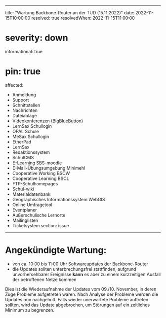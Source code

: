 
---
title: "Wartung Backbone-Router an der TUD (15.11.2022)"
date: 2022-11-15T10:00:00
resolved: true
resolvedWhen: 2022-11-15T11:00:00
# severity: down
informational: true
# pin: true 
affected:
- Anmeldung
- Support
- Schnittstellen
- Nachrichten
- Dateiablage
- Videokonferenzen (BigBlueButton)
- LernSax Schullogin
- OPAL Schule
- MeSax Schullogin
- EtherPad
- LernSax
- Redaktionssystem
- SchulCMS
- E-Learning SBS-moodle
- E-Mail-Übungsumgebung Minimehl
- Cooperative Working BSCW
- Cooperative Learning BSCL
- FTP-Schulhomepages
- Schul-wiki
- Materialdatenbank
- Geographisches Informationssystem WebGIS
- Online Umfragetool
- Eventplaner
- Außerschulische Lernorte
- Mailinglisten
- Ticketsystem
section: issue
---

# Angekündigte Wartung:

- von ca. 10:00 bis 11:00 Uhr Softwareupdates der Backbone-Router
- die Updates sollten unterbrechungsfrei stattfinden, aufgrund unvorhersehbarer Ereignisse **kann** es aber zu einem kurzzeitigen Ausfall der betroffenen Netze kommen


Dies ist die Wiederaufnahme der Updates vom 09./10. November, in deren Zuge Probleme aufgetreten waren. Nach Analyse der Probleme werden die Updates nun nachgeholt. Falls wieder unerwartete Probleme auftreten sollten, wird das Update abgebrochen, um Störungen auf ein zeitliches Minimum zu begrenzen.
